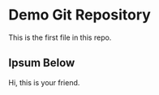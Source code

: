 # Demo Git Repository

This is the first file in this repo.

## Ipsum Below

Hi, this is your friend.
